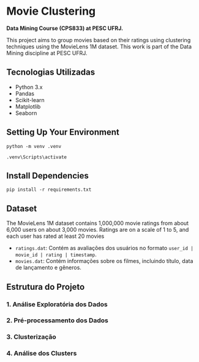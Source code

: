 # Movie Clustering

**Data Mining Course (CPS833) at PESC UFRJ.**

This project aims to group movies based on their ratings using clustering techniques using the MovieLens 1M dataset. This work is part of the Data Mining discipline at PESC UFRJ.

## Tecnologias Utilizadas

- Python 3.x
- Pandas
- Scikit-learn
- Matplotlib
- Seaborn

## **Setting Up Your Environment**

```
python -m venv .venv
```

```
.venv\Scripts\activate
```

## Install Dependencies

```
pip install -r requirements.txt
```


## Dataset

The MovieLens 1M dataset contains 1,000,000 movie ratings from about 6,000 users on about 3,000 movies. Ratings are on a scale of 1 to 5, and each user has rated at least 20 movies

- `ratings.dat`: Contém as avaliações dos usuários no formato `user_id | movie_id | rating | timestamp`.
- `movies.dat`: Contém informações sobre os filmes, incluindo título, data de lançamento e gêneros.

## Estrutura do Projeto

### 1. Análise Exploratória dos Dados

### 2. Pré-processamento dos Dados

### 3. Clusterização

### 4. Análise dos Clusters
